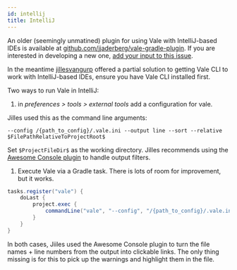 ```yaml
---
id: intellij
title: IntelliJ
---
```


An older (seemingly unmatined) plugin for using Vale with IntelliJ-based IDEs is available at [github.com/jjaderberg/vale-gradle-plugin](https://github.com/jjaderberg/vale-gradle-plugin). If you are interested in developing a new one, [add your input to this issue](https://github.com/errata-ai/vale-server/issues/39).

In the meantime [jillesvangurp](https://github.com/jillesvangurp) offered a partial solution to getting Vale CLI to work with IntelliJ-based IDEs, ensure you have Vale CLI installed first.

Two ways to run Vale in IntelliJ:

1.  in _preferences > tools > external tools_ add a configuration for vale.

Jilles used this as the command line arguments:

```shell
--config /{path_to_config}/.vale.ini --output line --sort --relative $FilePathRelativeToProjectRoot$
```

Set `$ProjectFileDir$` as the working directory. Jilles recommends using the [Awesome Console plugin](https://plugins.jetbrains.com/plugin/7677-awesome-console) to handle output filters.

1.  Execute Vale via a Gradle task. There is lots of room for improvement, but it works.

```groovy
tasks.register("vale") {
    doLast {
        project.exec {
            commandLine("vale", "--config", "/{path_to_config}/.vale.ini", "--output", "line", "--sort", "--relative", "{file}.md")
        }
    }
}
```

In both cases, Jiiles used the Awesome Console plugin to turn the file names + line numbers from the output into clickable links. The only thing missing is for this to pick up the warnings and highlight them in the file.
